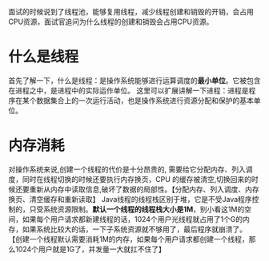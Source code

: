 面试的时候说到了线程池，能够复用线程，减少线程创建和销毁的开销，会占用CPU资源，面试官追问为什么线程的创建和销毁会占用CPU资源。
# 什么是线程
首先了解一下，什么是线程：是操作系统能够进行运算调度的**最小单位**。它被包含在进程之中，是进程中的实际运作单位。
这里可以扩展讲解一下进程：进程是程序在某个数据集合上的一次运行活动，也是操作系统进行资源分配和保护的基本单位。
# 内存消耗
对操作系统来说,创建一个线程的代价是十分昂贵的, 需要给它分配内存、列入调度，同时在线程切换的时候还要执行内存换页，CPU 的缓存被清空,切换回来的时候还要重新从内存中读取信息,破坏了数据的局部性。【分配内存、列入调度、内存换页、清空缓存和重新读取】
Java线程的线程栈区别于堆，它是不受Java程序控制的，只受系统资源限制。**默认一个线程的线程栈大小是1M**，别小看这1M的空间，如果每个用户请求都新建线程的话，1024个用户光线程就占用了1个G的内存，如果系统比较大的话，一下子系统资源就不够用了，最后程序就崩溃了。
【创建一个线程默认需要消耗1M的内存，如果每个用户请求都创建一个线程，那么1024个用户就是1G了，并发量一大就扛不住了】
